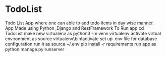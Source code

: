 # TodoList
Todo List App where one can able to add todo items in day wise manner. App Made using Python ,Django and RestFramework
To Run app cd TodoList make new virtualenv as python3 -m venv virtualenv
activate virtual environment as source virtualenv\bin\activate
set up .env file for database configuration
run it as source ~/.env
pip install -r requirements
run app as python manage.py runserver
